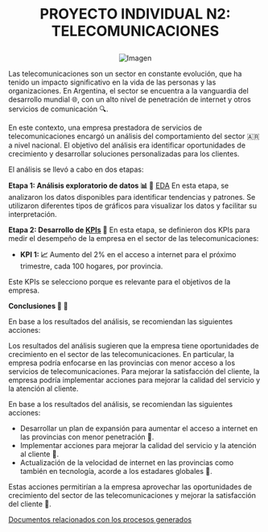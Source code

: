 # <p align="center">PROYECTO INDIVIDUAL N2: TELECOMUNICACIONES</p>






<p align="center">
  <img src="https://github.com/JairAlarc/ProyectoDos/assets/118782518/ff65ec8a-957f-46d1-a089-4ca39cc741fb?width=800&height=800" alt="Imagen">
</p>






Las telecomunicaciones son un sector en constante evolución, que ha tenido un impacto significativo en la vida de las personas y las organizaciones. En Argentina, el sector se encuentra a la vanguardia del desarrollo mundial :globe_with_meridians:, con un alto nivel de penetración de internet y otros servicios de comunicación :mag:.

En este contexto, una empresa prestadora de servicios de telecomunicaciones encargó un análisis del comportamiento del sector :argentina: a nivel nacional. El objetivo del análisis era identificar oportunidades de crecimiento y desarrollar soluciones personalizadas para los clientes.

El análisis se llevó a cabo en dos etapas:

**Etapa 1: Análisis exploratorio de datos :bar_chart: :page_facing_up:** [EDA](https://github.com/JairAlarc/ProyectoDos/blob/main/data.ipynb)
En esta etapa, se analizaron los datos disponibles para identificar tendencias y patrones. Se utilizaron diferentes tipos de gráficos para visualizar los datos y facilitar su interpretación.

**Etapa 2: Desarrollo de [KPIs](https://github.com/JairAlarc/ProyectoDos/blob/main/Telecomunicaciones.pbix) :dart:**
En esta etapa, se definieron dos KPIs para medir el desempeño de la empresa en el sector de las telecomunicaciones:

* **KPI 1: :chart_with_upwards_trend:** Aumento del 2% en el acceso a internet para el próximo trimestre, cada 100 hogares, por provincia.

Este KPIs se selecciono porque es relevante para el objetivos de la empresa.


**Conclusiones :pushpin: :tada:**

En base a los resultados del análisis, se recomiendan las siguientes acciones:

Los resultados del análisis sugieren que la empresa tiene oportunidades de crecimiento en el sector de las telecomunicaciones. En particular, la empresa podría enfocarse en las provincias con menor acceso a los servicios de telecomunicaciones.
Para mejorar la satisfacción del cliente, la empresa podría implementar acciones para mejorar la calidad del servicio y la atención al cliente.

En base a los resultados del análisis, se recomiendan las siguientes acciones:

* Desarrollar un plan de expansión para aumentar el acceso a internet en las provincias con menor penetración :tada:.
* Implementar acciones para mejorar la calidad del servicio y la atención al cliente :tada:.
* Actualización de la velocidad de internet en las provincias como también en tecnología, acorde a los estadares globales :tada:.
    
Estas acciones permitirían a la empresa aprovechar las oportunidades de crecimiento del sector de las telecomunicaciones y mejorar la satisfacción del cliente :partying_face:.

[Documentos relacionados con los procesos generados](https://drive.google.com/drive/folders/1PqSMl8oYuUowlcf_dAQTN-l27UvkWFT2?usp=drive_link)


